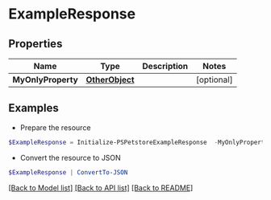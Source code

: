 # ExampleResponse
## Properties

Name | Type | Description | Notes
------------ | ------------- | ------------- | -------------
**MyOnlyProperty** | [**OtherObject**](OtherObject.md) |  | [optional] 

## Examples

- Prepare the resource
```powershell
$ExampleResponse = Initialize-PSPetstoreExampleResponse  -MyOnlyProperty null
```

- Convert the resource to JSON
```powershell
$ExampleResponse | ConvertTo-JSON
```

[[Back to Model list]](../README.md#documentation-for-models) [[Back to API list]](../README.md#documentation-for-api-endpoints) [[Back to README]](../README.md)

